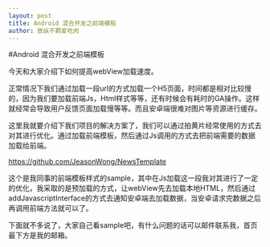 ```yaml
---
layout: post
title: Android 混合开发之前端模板
author: 放纵不羁爱吃肉
---
```


#Android 混合开发之前端模板

今天和大家介绍下如何提高webView加载速度。

正常情况下我们通过加载一段url的方式加载一个H5页面，时间都是相对比较慢的，因为我们要加载前端Js，Html样式等等，还有时候会有耗时的GA操作。这样就经常会导致用户反馈页面加载慢等等。而且安卓端很难对图片等资源进行缓存。

这里我就要介绍下我们项目的解决方案了，我们可以通过拍黄片经常使用的方式去对其进行优化。通过加载前端模板，然后通过Js调用的方式去把前端需要的数据加载给前端。

https://github.com/JeasonWong/NewsTemplate

这个是我同事的前端模板样式的sample，其中在Js加载这一段我对其进行了一定的优化，我采取的是预加载的方式，让webView先去加载本地HTML，然后通过addJavascriptInterface的方式去通知安卓端去加载数据，当安卓请求完数据之后再调用前端方法就可以了。

下面就不多说了，大家自己看sample吧，有什么问题的话可以邮件联系我，首页最下方是我的邮箱。

